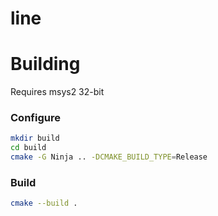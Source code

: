 # line

# Building
Requires msys2 32-bit

### Configure
```sh
mkdir build
cd build
cmake -G Ninja .. -DCMAKE_BUILD_TYPE=Release
```
### Build
```sh
cmake --build .
```